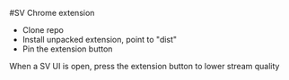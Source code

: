 #SV Chrome extension

- Clone repo
- Install unpacked extension, point to "dist"
- Pin the extension button

When a SV UI is open, press the extension button to lower stream quality
